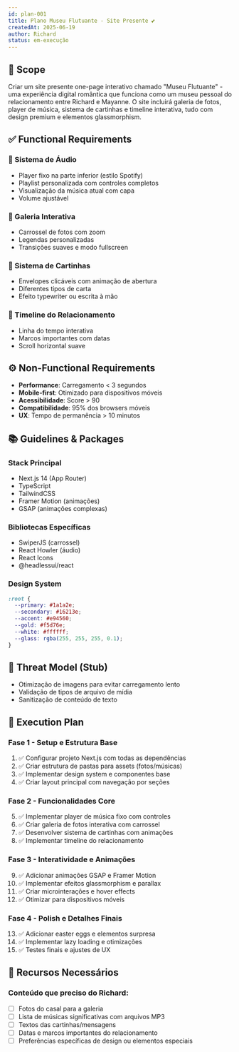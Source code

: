 ```yaml
---
id: plan-001
title: Plano Museu Flutuante - Site Presente 💕
createdAt: 2025-06-19
author: Richard
status: em-execução
---
```


## 🧩 Scope

Criar um site presente one-page interativo chamado "Museu Flutuante" - uma experiência digital romântica que funciona como um museu pessoal do relacionamento entre Richard e Mayanne. O site incluirá galeria de fotos, player de música, sistema de cartinhas e timeline interativa, tudo com design premium e elementos glassmorphism.

## ✅ Functional Requirements

### 🎵 Sistema de Áudio
- Player fixo na parte inferior (estilo Spotify)
- Playlist personalizada com controles completos
- Visualização da música atual com capa
- Volume ajustável

### 📸 Galeria Interativa  
- Carrossel de fotos com zoom
- Legendas personalizadas
- Transições suaves e modo fullscreen

### 💌 Sistema de Cartinhas
- Envelopes clicáveis com animação de abertura
- Diferentes tipos de carta
- Efeito typewriter ou escrita à mão

### 📅 Timeline do Relacionamento
- Linha do tempo interativa
- Marcos importantes com datas
- Scroll horizontal suave

## ⚙️ Non-Functional Requirements

- **Performance**: Carregamento < 3 segundos
- **Mobile-first**: Otimizado para dispositivos móveis
- **Acessibilidade**: Score > 90
- **Compatibilidade**: 95% dos browsers móveis
- **UX**: Tempo de permanência > 10 minutos

## 📚 Guidelines & Packages

### Stack Principal
- Next.js 14 (App Router)
- TypeScript
- TailwindCSS
- Framer Motion (animações)
- GSAP (animações complexas)

### Bibliotecas Específicas
- SwiperJS (carrossel)
- React Howler (áudio)
- React Icons
- @headlessui/react

### Design System
```css
:root {
  --primary: #1a1a2e;
  --secondary: #16213e;
  --accent: #e94560;
  --gold: #f5d76e;
  --white: #ffffff;
  --glass: rgba(255, 255, 255, 0.1);
}
```

## 🔐 Threat Model (Stub)

- Otimização de imagens para evitar carregamento lento
- Validação de tipos de arquivo de mídia
- Sanitização de conteúdo de texto

## 🔢 Execution Plan

### Fase 1 - Setup e Estrutura Base
1. ✅ Configurar projeto Next.js com todas as dependências
2. ✅ Criar estrutura de pastas para assets (fotos/músicas)
3. ✅ Implementar design system e componentes base
4. ✅ Criar layout principal com navegação por seções

### Fase 2 - Funcionalidades Core  
5. ✅ Implementar player de música fixo com controles
6. ✅ Criar galeria de fotos interativa com carrossel
7. ✅ Desenvolver sistema de cartinhas com animações
8. ✅ Implementar timeline do relacionamento

### Fase 3 - Interatividade e Animações
9. ✅ Adicionar animações GSAP e Framer Motion
10. ✅ Implementar efeitos glassmorphism e parallax
11. ✅ Criar microinterações e hover effects
12. ✅ Otimizar para dispositivos móveis

### Fase 4 - Polish e Detalhes Finais
13. ✅ Adicionar easter eggs e elementos surpresa
14. ✅ Implementar lazy loading e otimizações
15. ✅ Testes finais e ajustes de UX

## 📝 Recursos Necessários

### Conteúdo que preciso do Richard:
- [ ] Fotos do casal para a galeria
- [ ] Lista de músicas significativas com arquivos MP3
- [ ] Textos das cartinhas/mensagens
- [ ] Datas e marcos importantes do relacionamento
- [ ] Preferências específicas de design ou elementos especiais
